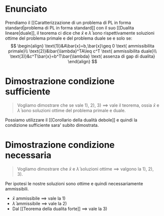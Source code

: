 # Enunciato
Prendiamo il [[Caratterizzazione di un problema di PL in forma standard|problema di PL in forma standard]] con il suo [[Dualita lineare|duale]], il teorema ci dice che 
$\bar{x}$ e $\bar{\lambda}$ sono rispettivamente soluzioni ottime del problema primale e del problema duale se e solo se:
$$
\begin{align}
\text{1)}&A\bar{x}=b,\bar{x}\geq 0 \text{ ammissibilita primale}\\
\text{2)}&\bar{\lambda}^TA\leq c^T \text{ ammissibilita duale}\\
\text{3)}&c^T\bar{x}=b^T\bar{\lambda} \text{ assenza di gap di dualita}
\end{align}
$$
# Dimostrazione condizione sufficiente
> Vogliamo dimostrare che se vale 1), 2), 3) $\implies$ vale il teorema, ossia $\bar{x}$ e $\bar{\lambda}$ sono soluzioni ottime del problema primale e duale.

Possiamo utilizzare il [[Corollario della dualità debole]] e quindi la condizione sufficiente sara' subito dimostrata.
# Dimostrazione condizione necessaria
> Vogliamo dimostrare che $\bar{x}$ e $\bar{\lambda}$ soluzioni ottime $\implies$ valgono la 1), 2), 3).

Per ipotesi le nostre soluzioni sono ottime e quindi necessariamente ammissibili.
- $\bar{x}$ ammissibile $\implies$ vale la 1) 
- $\bar{\lambda}$ ammissibile $\implies$ vale la 2)
- Dal [[Teorema della dualita forte]] $\implies$ vale la 3)